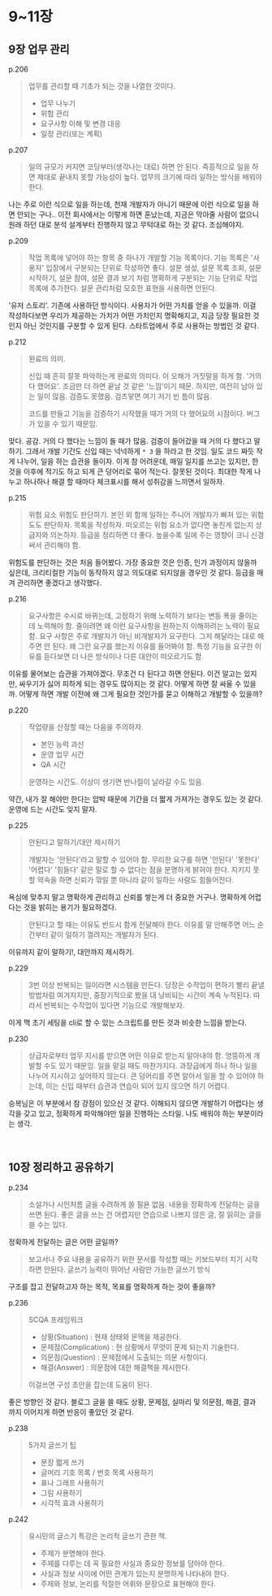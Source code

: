 # 9~11장

## 9장 업무 관리

p.206

> 업무를 관리할 때 기초가 되는 것을 나열한 것이다.
>
> - 업무 나누기
> - 위험 관리
> - 요구사항 이해 및 변경 대응
> - 일정 관리(또는 계획)

p.207

> 일의 규모가 커지면 코딩부터(생각나는 대로) 하면 안 된다. 즉흥적으로 일을 하면 제대로 끝내지 못할 가능성이 높다. 업무의 크기에 따라 일하는 방식을 배워야 한다.

나는 주로 이런 식으로 일을 하는데, 천재 개발자가 아니기 때문에 이런 식으로 일을 하면 안되는 구나.. 이전 회사에서는 이렇게 하면 혼났는데, 지금은 막아줄 사람이 없으니 원래 하던 대로 분석 설계부터 진행하지 않고 무턱대로 하는 것 같다. 조심해야지.

p.209

> 작업 목록에 넣어야 하는 항목 중 하나가 개발할 기능 목록이다. 기능 목록은 '사용자' 입장에서 구분되는 단위로 작성하면 좋다. 설문 생성, 설문 목록 조회, 설문 시작하기, 설문 참여, 설문 결과 보기 처럼 명확하게 구분되는 기능 단위로 작업 목록에 추가한다. 설문 관리처럼 모호한 표현을 사용하면 안된다.

'유저 스토리'. 기존에 사용하던 방식이다. 사용자가 어떤 가치를 얻을 수 있을까. 이걸 작성하다보면 우리가 제공하는 가치가 어떤 가치인지 명확해지고, 지금 당장 필요한 것인지 아닌 것인지를 구분할 수 있게 된다. 스타트업에서 주로 사용하는 방법인 것 같다.

p.212

> 완료의 의미.
>
> 신입 때 흔히 잘못 파악하는게 완료의 의미다. 이 오해가 거짓말을 하게 함. '거의 다 했어요'. 조금만 더 하면 끝날 것 같은 '느낌'이기 때문. 하지만, 여전히 남아 있는 일이 많음. 검증도 못했음. 검즈앟면 여기 저기 빈 틈이 많음.
>
> 코드를 만들고 기능을 검증하기 시작했을 때가 거의 다 했어요의 시점이다. 버그가 있을 수 있기 때문임.

맞다. 공감. 거의 다 했다는 느낌이 들 때가 많음. 검증이 들어갔을 때 거의 다 했다고 말하기. 그래서 개발 기간도 신입 때는 넉넉하게 `* 3` 을 하라고 한 것임. 일도 코드 짜듯 작게 나누어, 일을 하는 습관을 들이자. 이게 참 어려운데, 매일 일지를 쓰고는 있지만, 한 것을 이후에 적기도 하고 되게 큰 덩어리로 묶어 적는다. 잘못된 것이다. 최대한 작게 나누고 하나하나 해결 할 때마다 체크표시를 해서 성취감을 느끼면서 일하자.

p.215

> 위험 요소 위험도 판단하기. 본인 외 함께 일하는 주니어 개발자가 빠져 있는 위험도도 판단하자. 목록을 작성하자. 떠오르는 위험 요소가 없다면 놓친게 없는지 상급자와 의논하자. 등급을 정리하면 더 좋다. 높을수록 일에 주는 영향이 크니 신경써서 관리해야 함.

위험도를 판단하는 것은 처음 들어봤다. 가장 중요한 것은 인증, 인가 과정이지 않을까 싶은데, 크리티컬한 기능이 동작하지 않고 의도대로 되지않을 경우인 것 같다. 등급을 매겨 관리하면 좋겠다고 생각했다.

p.216

> 요구사항은 수시로 바뀌는데, 고정하기 위해 노력하기 보다는 변동 폭을 줄이는데 노력해야 함. 줄이려면 왜 이런 요구사항을 원하는지 이해하려는 노력이 필요함. 요구 사항은 주로 개발자가 아닌 비개발자가 요구한다. 그저 해달라는 대로 해주면 안 된다. 왜 그런 요구를 했는지 이유를 들어봐야 함. 특정 기능을 요구한 이유를 듣다보면 더 나은 방식이나 다른 대안이 떠오르기도 함.

이유를 물어보는 습관을 가져야겠다. 무조건 다 된다고 하면 안된다. 이건 알고는 있지만, 싸우기가 싫어 피하게 되는 경우도 많아지는 것 같다. 어떻게 하면 잘 싸울 수 있을까. 어떻게 하면 개발 이전에 왜 그게 필요한 것인가를 묻고 이해하고 개발할 수 있을까?

p.220

> 작업량을 산정할 때는 다음을 주의하자.
>
> - 본인 능력 과신
> - 운영 업무 시간
> - QA 시간
>
> 운영하는 시간도. 이상이 생기면 반나절이 날라갈 수도 있음.

약간, 내가 잘 해야만 한다는 압박 때문에 기간을 더 짧게 가져가는 경우도 있는 것 같다. 운영에 드는 시간도 잊지 말자.

p.225

> 안된다고 말하기/대안 제시하기
>
> 개발자는 '안된다'라고 말할 수 있어야 함. 무리한 요구를 하면 '안된다' '못한다' '어렵다' '힘들다' 같은 말로 할 수 없다는 점을 분명하게 밝혀야 한다. 지키지 못할 약속을 하면 신뢰가 깎일 뿐 아니라 같이 일하는 사람도 힘들어진다.

욕심에 맞추지 말고 명확하게 관리하고 신뢰를 쌓는게 더 중요한 거구나. 명확하게 어렵다는 것을 밝히는 용기가 필요하겠다.

> 안된다고 할 때는 이유도 반드시 함게 전달해야 한다. 이유를 말 안해주면 어느 순간부터 같이 일하기 껄려지는 개발자가 된다.

이유까지 같이 말하기!, 대안까지 제시하기.

p.229

> 3번 이상 반복되는 일이라면 시스템을 만든다. 당장은 수작업이 편하기 빨리 끝낼 방법처럼 여겨지지만, 중장기적으로 봤을 대 낭비되는 시간이 계속 누적된다. 따라서 반복되는 수작업이 있다면 기능으로 개발해보자.

이게 맥 초기 세팅을 cli로 할 수 있는 스크립트를 만든 것과 비슷한 느낌을 받는다.

p.230

> 상급자로부터 업무 지시를 받으면 어떤 이유로 받는지 알아내야 함. 엉뚱하게 개발할 수도 있기 때문임. 일을 맡길 때도 마찬가지다. 과장급에게 하나 하나 일을 나누어 지시하고 싶어하지 않는다. 큰 덩어리를 주면 알아서 일을 할 수 있어야 하는데, 이는 신입 때부터 습관과 연습이 되어 있지 않으면 하기 어렵다.

승복님은 이 부분에서 참 강점이 있으신 것 같다. 이해되지 않으면 개발하기 어렵다는 생각을 갖고 있고, 정확하게 파악해야만 일을 진행하는 스타일. 나도 배워야 하는 부분이라는 생각.

<br/>

## 10장 정리하고 공유하기

p.234

> 소설가나 시인처름 글을 수려하게 쓸 필욘 없음. 내용을 정확하게 전달하는 글을 쓰면 된다. 좋은 글을 쓰는 건 어렵지만 연습으로 나쁘지 않은 글, 잘 읽히는 글을 쓸 수는 있다.

정확하게 전달하는 글은 어떤 글일까?

> 보고서나 주요 내용을 공유하기 위한 문서를 작성할 때는 키보드부터 치기 시작하면 안된다. 글쓰기 능력이 뛰어난 사람만 가능한 글쓰기 방식

구조를 잡고 전달하고자 하는 목적, 목표를 명확하게 하는 것이 좋을까?

p.236

> SCQA 프레임워크
>
> - 상황(Situation) : 현재 상태와 문맥을 제공한다.
> - 문제점(Complication) : 현 상황에서 무엇이 문제 되는지 기술한다.
> - 의문점(Question) : 문제점에서 도출되는 의문 사항이다.
> - 해결(Answer) : 의문점에 대한 해결책을 제시한다.
>
> 이걸쓰면 구성 초안을 잡는데 도움이 된다.

좋은 방향인 것 같다. 블로그 글을 쓸 때도 상황, 문제점, 실마리 및 의문점, 해결, 결과 까지 이어지게 하면 반응이 좋았던 것 같다.

p.238

> 5가지 글쓰기 팁
>
> - 문장 짧게 쓰기
> - 글머리 기호 목록 / 번호 목록 사용하기
> - 표나 그래프 사용하기
> - 그림 사용하기
> - 시각적 효과 사용하기

p.242

> 유시민의 글스기 특강은 논리적 글쓰기 관한 책.
>
> - 주제가 분명해야 한다.
> - 주제를 다루는 데 꼭 필요한 사실과 중요한 정보를 담아야 한다.
> - 사실과 정보 사이에 어떤 관계가 있는지 분명하게 나타내야 한다.
> - 주제와 정보, 논리를 적절한 어휘와 문장으로 표현해야 한다.





































